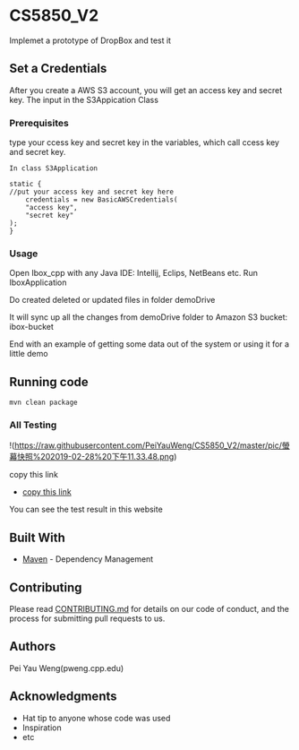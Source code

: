 # CS5850_V2
Implemet  a prototype of DropBox and test it

## Set a Credentials

After you create a AWS S3 account, you will get an access key and secret key. The input in the S3Appication Class

### Prerequisites

type  your  ccess key and secret key in the variables, which call ccess key and secret key.

```
In class S3Application

static {
//put your access key and secret key here
    credentials = new BasicAWSCredentials(
    "access key", 
    "secret key"
);
}
```

### Usage

Open Ibox_cpp with any Java IDE: Intellij, Eclips, NetBeans etc. Run IboxApplication 

Do created deleted or updated files in folder demoDrive

It will sync up all the changes from demoDrive folder to Amazon S3 bucket: ibox-bucket


End with an example of getting some data out of the system or using it for a little demo

## Running code


```
mvn clean package
```

### All Testing

!(https://raw.githubusercontent.com/PeiYauWeng/CS5850_V2/master/pic/螢幕快照%202019-02-28%20下午11.33.48.png)

copy this link

* [copy this link](linkhttps://circleci.com/gh/PeiYauWeng/CS5850_V2/6)

You can see the test result in this website

## Built With

* [Maven](https://maven.apache.org/) - Dependency Management

## Contributing

Please read [CONTRIBUTING.md](https://gist.github.com/PurpleBooth/b24679402957c63ec426) for details on our code of conduct, and the process for submitting pull requests to us.

## Authors

Pei Yau Weng(pweng.cpp.edu)

## Acknowledgments

* Hat tip to anyone whose code was used
* Inspiration
* etc
